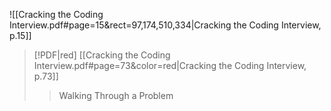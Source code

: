 
![[Cracking the Coding Interview.pdf#page=15&rect=97,174,510,334|Cracking the Coding Interview, p.15]]

> [!PDF|red] [[Cracking the Coding Interview.pdf#page=73&color=red|Cracking the Coding Interview, p.73]]
> > Walking Through a Problem
> 
